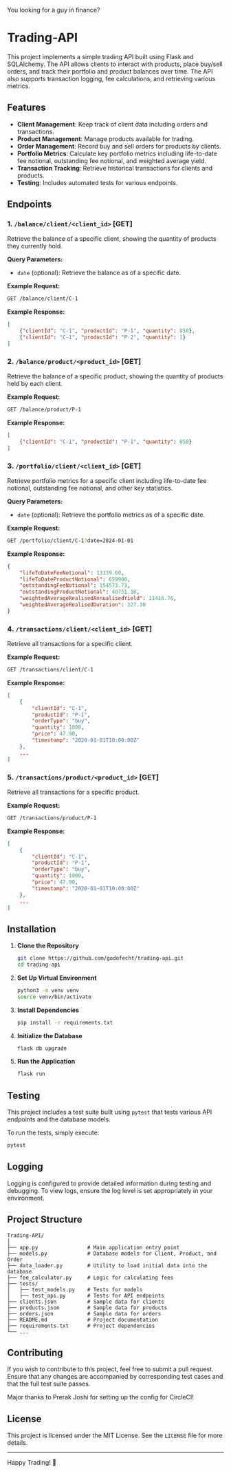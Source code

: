 You looking for a guy in finance?

# Trading-API

This project implements a simple trading API built using Flask and SQLAlchemy. The API allows clients to interact with products, place buy/sell orders, and track their portfolio and product balances over time. The API also supports transaction logging, fee calculations, and retrieving various metrics.

## Features

- **Client Management**: Keep track of client data including orders and transactions.
- **Product Management**: Manage products available for trading.
- **Order Management**: Record buy and sell orders for products by clients.
- **Portfolio Metrics**: Calculate key portfolio metrics including life-to-date fee notional, outstanding fee notional, and weighted average yield.
- **Transaction Tracking**: Retrieve historical transactions for clients and products.
- **Testing**: Includes automated tests for various endpoints.

## Endpoints

### 1. `/balance/client/<client_id>` [GET]

Retrieve the balance of a specific client, showing the quantity of products they currently hold.

**Query Parameters:**
- `date` (optional): Retrieve the balance as of a specific date.

**Example Request:**
```bash
GET /balance/client/C-1
```

**Example Response:**
```json
[
    {"clientId": "C-1", "productId": "P-1", "quantity": 850},
    {"clientId": "C-1", "productId": "P-2", "quantity": 1}
]
```

### 2. `/balance/product/<product_id>` [GET]

Retrieve the balance of a specific product, showing the quantity of products held by each client.

**Example Request:**
```bash
GET /balance/product/P-1
```

**Example Response:**
```json
[
    {"clientId": "C-1", "productId": "P-1", "quantity": 850}
]
```

### 3. `/portfolio/client/<client_id>` [GET]

Retrieve portfolio metrics for a specific client including life-to-date fee notional, outstanding fee notional, and other key statistics.

**Query Parameters:**
- `date` (optional): Retrieve the portfolio metrics as of a specific date.

**Example Request:**
```bash
GET /portfolio/client/C-1?date=2024-01-01
```

**Example Response:**
```json
{
    "lifeToDateFeeNotional": 13339.69,
    "lifeToDateProductNotional": 659900,
    "outstandingFeeNotional": 154573.73,
    "outstandingProductNotional": 40751.18,
    "weightedAverageRealisedAnnualisedYield": 11416.76,
    "weightedAverageRealisedDuration": 327.30
}
```

### 4. `/transactions/client/<client_id>` [GET]

Retrieve all transactions for a specific client.

**Example Request:**
```bash
GET /transactions/client/C-1
```

**Example Response:**
```json
[
    {
        "clientId": "C-1",
        "productId": "P-1",
        "orderType": "buy",
        "quantity": 1000,
        "price": 47.90,
        "timestamp": "2020-01-01T10:00:00Z"
    },
    ...
]
```

### 5. `/transactions/product/<product_id>` [GET]

Retrieve all transactions for a specific product.

**Example Request:**
```bash
GET /transactions/product/P-1
```

**Example Response:**
```json
[
    {
        "clientId": "C-1",
        "productId": "P-1",
        "orderType": "buy",
        "quantity": 1000,
        "price": 47.90,
        "timestamp": "2020-01-01T10:00:00Z"
    },
    ...
]
```

## Installation

1. **Clone the Repository**
   ```bash
   git clone https://github.com/godofecht/trading-api.git
   cd trading-api
   ```

2. **Set Up Virtual Environment**
   ```bash
   python3 -m venv venv
   source venv/bin/activate
   ```

3. **Install Dependencies**
   ```bash
   pip install -r requirements.txt
   ```

4. **Initialize the Database**
   ```bash
   flask db upgrade
   ```

5. **Run the Application**
   ```bash
   flask run
   ```

## Testing

This project includes a test suite built using `pytest` that tests various API endpoints and the database models.

To run the tests, simply execute:
```bash
pytest
```

## Logging

Logging is configured to provide detailed information during testing and debugging. To view logs, ensure the log level is set appropriately in your environment.

## Project Structure

```plaintext
Trading-API/
│
├── app.py                # Main application entry point
├── models.py             # Database models for Client, Product, and Order
├── data_loader.py        # Utility to load initial data into the database
├── fee_calculator.py     # Logic for calculating fees
├── tests/
│   ├── test_models.py    # Tests for models
│   ├── test_api.py       # Tests for API endpoints
├── clients.json          # Sample data for clients
├── products.json         # Sample data for products
├── orders.json           # Sample data for orders
├── README.md             # Project documentation
├── requirements.txt      # Project dependencies
└── ...
```

## Contributing

If you wish to contribute to this project, feel free to submit a pull request. Ensure that any changes are accompanied by corresponding test cases and that the full test suite passes.

Major thanks to Prerak Joshi for setting up the config for CircleCI!

## License

This project is licensed under the MIT License. See the `LICENSE` file for more details.

---

Happy Trading! 🎉
